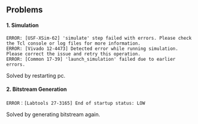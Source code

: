 ## Problems

#### 1. Simulation

```
ERROR: [USF-XSim-62] 'simulate' step failed with errors. Please check the Tcl console or log files for more information. 
ERROR: [Vivado 12-4473] Detected error while running simulation. Please correct the issue and retry this operation. 
ERROR: [Common 17-39] 'launch_simulation' failed due to earlier errors.
```

Solved by restarting pc.



#### 2. Bitstream Generation

```
ERROR：[Labtools 27-3165] End of startup status: LOW
```

Solved by generating bitstream again.